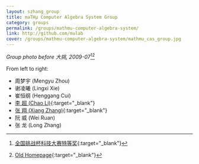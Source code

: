 ```yaml
---
layout: szhang_group
title: maTHμ Computer Algebra System Group
category: groups
permalink: /groups/mathmu-computer-algebra-system/
link: http://github.com/mulab
cover: /groups/mathmu-computer-algebra-system/mathmu_cas_group.jpg
---
```


*Group photo before 大挑, 2009-07*[^1][^2]

From left to right:
* 周梦宇 (Mengyu Zhou)
* 谢凌曦 (Lingxi Xie)
* 崔恒纲 (Henggang Cui)
* [李 超 (Chao Li)](http://www.math.harvard.edu/~chaoli/){:target="_blank"}
* [张 翔 (Xiang Zhang)](http://www.szhang.net){:target="_blank"}
* 阮 威 (Wei Ruan)
* 张 龙 (Long Zhang)

[^1]: [全国挑战杯科技大赛特等奖](http://news.tsinghua.edu.cn/publish/news/4205/2011/20110225232353546846979/20110225232353546846979_.html){:target="_blank"}
[^2]: [Old Homepage](http://mathmu.github.io/MTCAS/){:target="_blank"}
